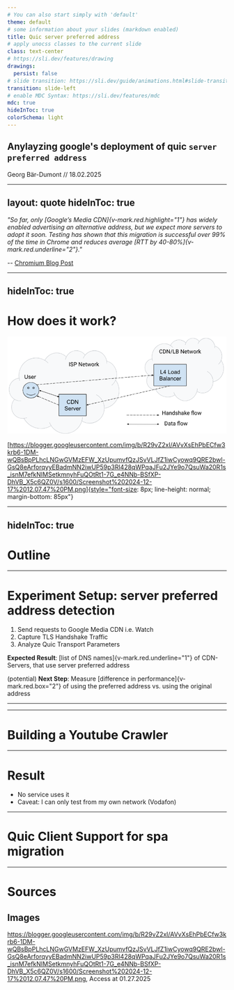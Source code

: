 ```yaml
---
# You can also start simply with 'default'
theme: default
# some information about your slides (markdown enabled)
title: Quic server preferred address
# apply unocss classes to the current slide
class: text-center
# https://sli.dev/features/drawing
drawings:
  persist: false
# slide transition: https://sli.dev/guide/animations.html#slide-transitions
transition: slide-left
# enable MDC Syntax: https://sli.dev/features/mdc
mdc: true
hideInToc: true
colorSchema: light
---
```


## Anylayzing google's deployment of quic `server preferred address`

Georg Bär-Dumont // 18.02.2025

<!--
The last comment block of each slide will be treated as slide notes. It will be visible and editable in Presenter Mode along with the slide. [Read more in the docs](https://sli.dev/guide/syntax.html#notes)
-->

---
layout: quote
hideInToc: true
---

*"So far, only [Google’s Media CDN]{v-mark.red.highlight="1"} has widely enabled advertising an alternative address, but we expect more servers to adopt it soon. Testing has shown that this migration is successful over 99% of the time in Chrome and reduces average [RTT by 40-80%]{v-mark.red.underline="2"}."*

-- [Chromium Blog Post](https://blog.chromium.org/2024/12/making-chrome-quicer.html)

---
hideInToc: true
---

# How does it work?

![quic handshake](./assets/quic_handshake.png)

[https://blogger.googleusercontent.com/img/b/R29vZ2xl/AVvXsEhPbECfw3krb6-1DM-wQBsBpPLhcLNGwGVMzEFW_XzUpumvfQzJSvVLJfZ1iwCyowq9QRE2bwl-GsQ8eArforqyyEBadmNN2iwUP59p3Rl428qWPqaJFu2JYe9o7QsuWa20R1s_isnM7efkNIMSetkmnyhFuQOtRt1-7G_e4NNb-BSfXP-DhVB_X5c6QZ0V/s1600/Screenshot%202024-12-17%2012.07.47%20PM.png]{style="font-size: 8px; line-height: normal; margin-bottom: 85px"}

<style>
.slidev-layout p {
  opacity: 1.0
}
</style>



---
hideInToc: true
---

# Outline


<Toc text-sm />

---

# Experiment Setup: server preferred address detection

<div class="p-10"/>

1. Send requests to Google Media CDN i.e. Watch <logos-youtube />
2. Capture TLS Handshake Traffic 
3. Analyze Quic Transport Parameters

<div class="p-10"/>

**Expected Result**: [list of DNS names]{v-mark.red.underline="1"} of CDN-Servers, that use server preferred address

(potential) **Next Step**: Measure [difference in performance]{v-mark.red.box="2"} of using the preferred address vs. using the original address

---
---

# Building a Youtube Crawler

---

# Result

- No service uses it
- Caveat: I can only test from my own network (Vodafon)

---

# Quic Client Support for spa migration

---

# Sources

## Images
https://blogger.googleusercontent.com/img/b/R29vZ2xl/AVvXsEhPbECfw3krb6-1DM-wQBsBpPLhcLNGwGVMzEFW_XzUpumvfQzJSvVLJfZ1iwCyowq9QRE2bwl-GsQ8eArforqyyEBadmNN2iwUP59p3Rl428qWPqaJFu2JYe9o7QsuWa20R1s_isnM7efkNIMSetkmnyhFuQOtRt1-7G_e4NNb-BSfXP-DhVB_X5c6QZ0V/s1600/Screenshot%202024-12-17%2012.07.47%20PM.png, Access at 01.27.2025


